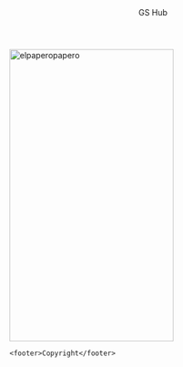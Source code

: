 <!DOCTYPE html>
<html lang="it">
<head>
	<meta charset="utf-8">
	<title>GS HuB</title>
</head>
<body>
	<header>GS Hub</header>
<img src="images/elpa.png" width="288px" height="512px" alt="elpaperopapero">

	<footer>Copyright</footer>

</body>
</html>
